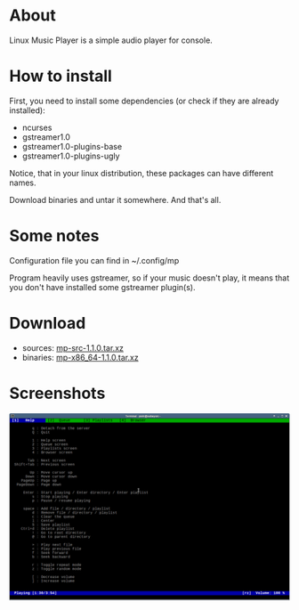 # About

Linux Music Player is a simple audio player for console.

# How to install

First, you need to install some dependencies (or check if they
are already installed):

  * ncurses
  * gstreamer1.0
  * gstreamer1.0-plugins-base
  * gstreamer1.0-plugins-ugly

Notice, that in your linux distribution, these packages can have
different names.

Download binaries and untar it somewhere. And that's all.

# Some notes

Configuration file you can find in ~/.config/mp

Program heavily uses gstreamer, so if your music doesn't
play, it means that you don't have installed some gstreamer plugin(s).

# Download

  * sources: [mp-src-1.1.0.tar.xz][]
  * binaries: [mp-x86_64-1.1.0.tar.xz][]

[mp-src-1.1.0.tar.xz]: https://github.com/piotrborek/mp/raw/main/files/mp-src-1.1.0.tar.xz
[mp-x86_64-1.1.0.tar.xz]: https://github.com/piotrborek/mp/raw/main/files/mp-x86_64-1.1.0.tar.xz

# Screenshots

![](images/screenshot-1.png)
